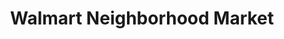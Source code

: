 ---
title: "Walmart Neighborhood Market"
url: /waycross/walmart-neighborhood-market/
shop: supermarket
---